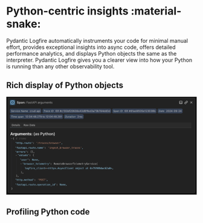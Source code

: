 # Python-centric insights :material-snake:

Pydantic Logfire automatically instruments your code for minimal manual effort, provides exceptional insights into async code, offers detailed performance analytics, and displays Python objects the same as the interpreter. Pydantic Logfire  gives you a clearer view into how your Python is running than any other observability tool.


## Rich display of Python objects

![Logfire FastAPI screenshot](../images/logfire-screenshot-fastapi-arguments.png)


## Profiling Python code

<!-- TODO: screengrab -->
